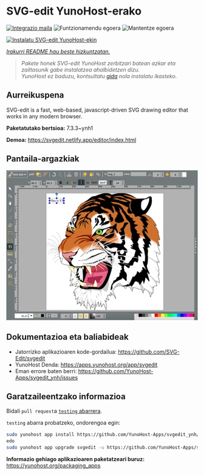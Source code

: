 <!--
Ohart ongi: README hau automatikoki sortu da <https://github.com/YunoHost/apps/tree/master/tools/readme_generator>ri esker
EZ editatu eskuz.
-->

# SVG-edit YunoHost-erako

[![Integrazio maila](https://apps.yunohost.org/badge/integration/svgedit)](https://ci-apps.yunohost.org/ci/apps/svgedit/)
![Funtzionamendu egoera](https://apps.yunohost.org/badge/state/svgedit)
![Mantentze egoera](https://apps.yunohost.org/badge/maintained/svgedit)

[![Instalatu SVG-edit YunoHost-ekin](https://install-app.yunohost.org/install-with-yunohost.svg)](https://install-app.yunohost.org/?app=svgedit)

*[Irakurri README hau beste hizkuntzatan.](./ALL_README.md)*

> *Pakete honek SVG-edit YunoHost zerbitzari batean azkar eta zailtasunik gabe instalatzea ahalbidetzen dizu.*  
> *YunoHost ez baduzu, kontsultatu [gida](https://yunohost.org/install) nola instalatu ikasteko.*

## Aurreikuspena

SVG-edit is a fast, web-based, javascript-driven SVG drawing editor that works in any modern browser.


**Paketatutako bertsioa:** 7.3.3~ynh1

**Demoa:** <https://svgedit.netlify.app/editor/index.html>

## Pantaila-argazkiak

![SVG-edit(r)en pantaila-argazkia](./doc/screenshots/screenshot.png)

## Dokumentazioa eta baliabideak

- Jatorrizko aplikazioaren kode-gordailua: <https://github.com/SVG-Edit/svgedit>
- YunoHost Denda: <https://apps.yunohost.org/app/svgedit>
- Eman errore baten berri: <https://github.com/YunoHost-Apps/svgedit_ynh/issues>

## Garatzaileentzako informazioa

Bidali `pull request`a [`testing` abarrera](https://github.com/YunoHost-Apps/svgedit_ynh/tree/testing).

`testing` abarra probatzeko, ondorengoa egin:

```bash
sudo yunohost app install https://github.com/YunoHost-Apps/svgedit_ynh/tree/testing --debug
edo
sudo yunohost app upgrade svgedit -u https://github.com/YunoHost-Apps/svgedit_ynh/tree/testing --debug
```

**Informazio gehiago aplikazioaren paketatzeari buruz:** <https://yunohost.org/packaging_apps>
